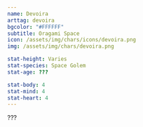```yaml
---
name: Devoira
arttag: devoira
bgcolor: "#FFFFFF"
subtitle: Oragami Space
icon: /assets/img/chars/icons/devoira.png
img: /assets/img/chars/devoira.png

stat-height: Varies
stat-species: Space Golem
stat-age: ???

stat-body: 4
stat-mind: 4
stat-heart: 4
---
```

???